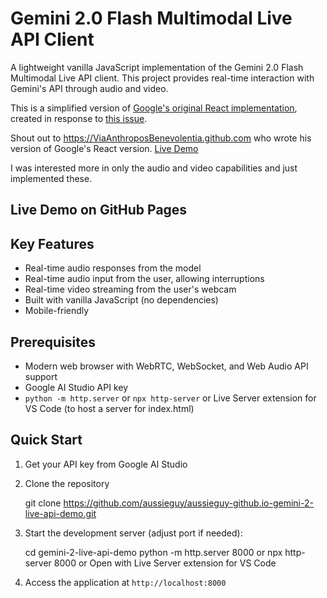 # Gemini 2.0 Flash Multimodal Live API Client

A lightweight vanilla JavaScript implementation of the Gemini 2.0 Flash Multimodal Live API client. This project provides real-time interaction with Gemini's API through audio and video.

This is a simplified version of [Google's original React implementation](https://github.com/google-gemini/multimodal-live-api-web-console), created in response to [this issue](https://github.com/google-gemini/multimodal-live-api-web-console/issues/19).

Shout out to https://ViaAnthroposBenevolentia.github.com who wrote his version of Google's React version. 
[Live Demo](https://viaanthroposbenevolentia.github.io/gemini-2-live-api-demo/)

I was interested more in only the audio and video capabilities and just implemented these.
## Live Demo on GitHub Pages


## Key Features

- Real-time audio responses from the model
- Real-time audio input from the user, allowing interruptions
- Real-time video streaming from the user's webcam
- Built with vanilla JavaScript (no dependencies)
- Mobile-friendly

## Prerequisites

- Modern web browser with WebRTC, WebSocket, and Web Audio API support
- Google AI Studio API key
- `python -m http.server` or `npx http-server` or Live Server extension for VS Code (to host a server for index.html)

## Quick Start

1. Get your API key from Google AI Studio
2. Clone the repository

   git clone https://github.com/aussieguy/aussieguy-github.io-gemini-2-live-api-demo.git

3. Start the development server (adjust port if needed):

   cd gemini-2-live-api-demo
   python -m http.server 8000 
   or npx http-server 8000 
   or Open with Live Server extension for VS Code

4. Access the application at `http://localhost:8000`

